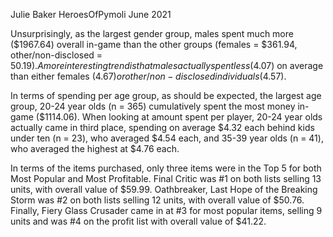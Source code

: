 Julie Baker
HeroesOfPymoli
June 2021

Unsurprisingly, as the largest gender group, males spent much more ($1967.64) overall in-game than the other groups (females = $361.94, other/non-disclosed = $50.19). A more interesting trend is that males actually spent less ($4.07) on average than either females ($4.67) or other/non-disclosed individuals ($4.57).

In terms of spending per age group, as should be expected, the largest age group, 20-24 year olds (n = 365) cumulatively spent the most money in-game ($1114.06). When looking at amount spent per player, 20-24 year olds actually came in third place, spending on average $4.32 each behind kids under ten (n = 23), who averaged $4.54 each, and 35-39 year olds (n = 41), who averaged the highest at $4.76 each.

In terms of the items purchased, only three items were in the Top 5 for both Most Popular and Most Profitable. Final Critic was #1 on both lists selling 13 units, with overall value of $59.99. Oathbreaker, Last Hope of the Breaking Storm was #2 on both lists selling 12 units, with overall value of $50.76. Finally, Fiery Glass Crusader came in at #3 for most popular items, selling 9 units and was #4 on the profit list with overall value of $41.22.